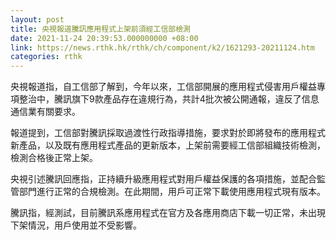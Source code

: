 ```yaml
---
layout: post
title: 央視報道騰訊應用程式上架前須經工信部檢測
date: 2021-11-24 20:39:53.000000000 +08:00
link: https://news.rthk.hk/rthk/ch/component/k2/1621293-20211124.htm
categories: rthk
---
```


央視報道指，自工信部了解到，今年以來，工信部開展的應用程式侵害用戶權益專項整治中，騰訊旗下9款產品存在違規行為，共計4批次被公開通報，違反了信息通信業有關要求。

報道提到，工信部對騰訊採取過渡性行政指導措施，要求對於即將發布的應用程式新產品，以及既有應用程式產品的更新版本，上架前需要經工信部組織技術檢測，檢測合格後正常上架。

央視引述騰訊回應指，正持續升級應用程式對用戶權益保護的各項措施，並配合監管部門進行正常的合規檢測。在此期間，用戶可正常下載使用應用程式現有版本。

騰訊指，經測試，目前騰訊系應用程式在官方及各應用商店下載一切正常，未出現下架情況，用戶使用並不受影響。
